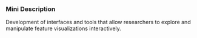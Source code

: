 ### Mini Description

Development of interfaces and tools that allow researchers to explore and manipulate feature visualizations interactively.
